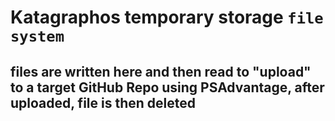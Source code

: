 # Katagraphos temporary storage `file system`
## files are written here and then read to "upload" to a target GitHub Repo using PSAdvantage, after uploaded, file is then deleted

